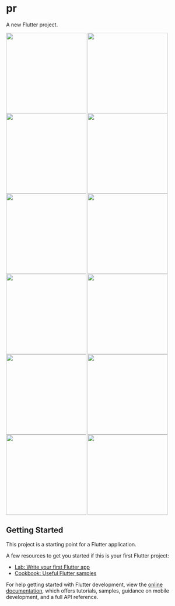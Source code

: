 # pr

A new Flutter project.

<img align="left" src="https://github.com/krishnasavani1244/mirror_wall/assets/131374449/6af82a6c-4913-494e-85f4-c62b101d9500" width="220px">
<img align="left" src="https://github.com/krishnasavani1244/mirror_wall/assets/131374449/5710bb40-ffbf-4bf4-b1c2-eb3fe4133d63" width="220px">
<img src="https://github.com/krishnasavani1244/mirror_wall/assets/131374449/49dd1c4d-b3e7-4f84-a4ad-dce15114c2d4" width="220px">

<img align="left" src="https://github.com/krishnasavani1244/mirror_wall/assets/131374449/6af82a6c-4913-494e-85f4-c62b101d9500" width="220px">
<img align="left" src="https://github.com/krishnasavani1244/mirror_wall/assets/131374449/4b8d0c3b-6fc4-4907-8be5-e24a97d4566d" width="220px">
<img src="https://github.com/krishnasavani1244/mirror_wall/assets/131374449/1e7fc828-2024-49d4-b9ad-ca962dd8d5b8" width="220px">

<img align="left" src="https://github.com/krishnasavani1244/mirror_wall/assets/131374449/eb342415-02ea-493e-b761-8772ced9ca57" width="220px">
<img align="left" src="https://github.com/krishnasavani1244/mirror_wall/assets/131374449/a65a350e-6b37-46f3-8c05-f2b4dcd811d6" width="220px">
<img src="" width="220px">

<img align="left" src="https://github.com/krishnasavani1244/mirror_wall/assets/131374449/f17f1210-c784-4498-8e38-0e26accd6740" width="220px">
<img align="left" src="https://github.com/krishnasavani1244/mirror_wall/assets/131374449/7470602b-fd4b-4447-824a-6226b9538e50" width="220px">
<img src="" width="220px">

## Getting Started

This project is a starting point for a Flutter application.

A few resources to get you started if this is your first Flutter project:

- [Lab: Write your first Flutter app](https://docs.flutter.dev/get-started/codelab)
- [Cookbook: Useful Flutter samples](https://docs.flutter.dev/cookbook)

For help getting started with Flutter development, view the
[online documentation](https://docs.flutter.dev/), which offers tutorials,
samples, guidance on mobile development, and a full API reference.
